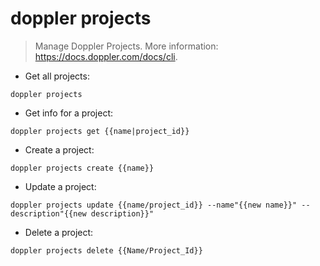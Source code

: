 # doppler projects

> Manage Doppler Projects.
> More information: <https://docs.doppler.com/docs/cli>.

- Get all projects:

`doppler projects`

- Get info for a project:

`doppler projects get {{name|project_id}}`

- Create a project:

`doppler projects create {{name}}`

- Update a project:

`doppler projects update {{name/project_id}} --name"{{new name}}" --description"{{new description}}"`

- Delete a project:

`doppler projects delete {{Name/Project_Id}}`
